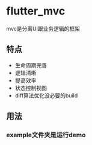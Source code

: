 # flutter_mvc
mvc是分离UI跟业务逻辑的框架<br/>
## 特点
* 生命周期完善
* 逻辑清晰
* 提高效率
* 状态控制视图
* diff算法优化没必要的build

## 用法

### example文件夹是运行demo
